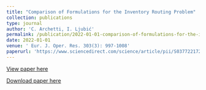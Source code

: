 ```yaml
---
title: "Comparison of Formulations for the Inventory Routing Problem"
collection: publications
type: journal
author: 'C. Archetti, I. Ljubić'
permalink: /publication/2022-01-01-comparison-of-formulations-for-the-inventory-routing-problem
date: 2022-01-01
venue: ' Eur. J. Oper. Res. 303(3): 997-1008'
paperurl: 'https://www.sciencedirect.com/science/article/pii/S0377221721011073'
---
```

[View paper here](https://www.sciencedirect.com/science/article/pii/S0377221721011073)

[Download paper here]({{site.url}}/docs/publications/IRP.pdf)

